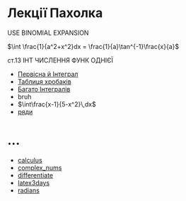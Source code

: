 # Лекції Пахолка

USE BINOMIAL EXPANSION

$\int \frac{1}{a^2+x^2}dx = \frac{1}{a}\tan^{-1}\frac{x}{a}$

ст.13 ІНТ ЧИСЛЕННЯ ФУНК ОДНІЄЇ

* [Первісна й Інтеграл](Primitive_Integral)
* [Таблиця хробаків](common-integrals)
* [Багато Інтегралів](qirw)
* bruh
* $\int\frac{x-1}{5-x^2}\,dx$
* [ряди](series)

# ...

* [calculus](calculus)
* [complex_nums](complex_nums)
* [differentiate](differentiate)
* [latex3days](latex3days)
* [radians](radians)
